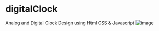 # digitalClock
Analog and Digital Clock Design using Html CSS & Javascript
![image](https://user-images.githubusercontent.com/66878884/163491984-3c5bded6-1e86-45bd-a2cf-72d3c0d3c6e5.png)
